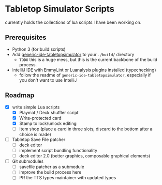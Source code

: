 # Tabletop Simulator Scripts

currently holds the collections of lua scripts I have been working on.

## Prerequisites

- Python 3 (for build scripts)
- Add [generic-ide-tabletopsimulator](https://github.com/r3gis3r/generic-ide-tabletopsimulator) to your `./build/` directory
  - `TODO` this is a huge mess, but this is the current backbone of the build process.
- IntelliJ IDE with EmmyLint or Luanalysis plugins installed (typechecking)
  - follow the readme of `generic-ide-tabletopsimulator`, especially if you don't want to use IntelliJ

## Roadmap
- [X] write simple Lua scripts
  - [x] Playmat / Deck shuffler script
  - [x] Write-protected card
  - [x] Stamp to lock/unlock editing
  - [ ] Item shop (place a card in three slots, discard to the bottom after a choice is made)
- [ ] Tabletop Save File patcher
  - [ ] deck editor
  - [ ] implement script bundling functionality
  - [ ] deck editor 2.0 (better graphics, composable graphical elements)
- [ ] Git submodules
  - [ ] savefile patcher as a submodule
  - [ ] improve the build process here
  - [ ] PR the TTS types maintainer with updated types
